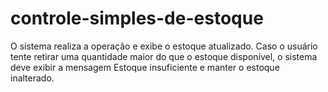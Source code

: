 # controle-simples-de-estoque
O sistema realiza a operação e exibe o estoque atualizado. Caso o usuário tente retirar uma quantidade maior do que o estoque disponível, o sistema deve exibir a mensagem Estoque insuficiente e manter o estoque inalterado.
